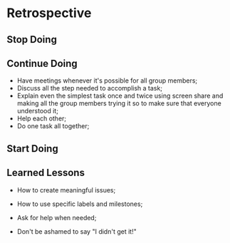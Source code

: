 # Retrospective

<!--
  compare your Development Strategy to your Project Board
  how different was your planned tasks from what you actually built?
  building something very different from your plan is not a bad thing!
  what counts is that you learn from your mistakes and make a better plan next time.
-->

## Stop Doing

<!--
  what did your group do that did not go very well
  agree to stop doing this in the next project
  this could be about anything. communication, code, review, ...
  examples (be specific!):
  - pushing changes directly to master/main branch
  - claiming more issues at once than you can finish
-->

## Continue Doing

<!--
  what did your group that worked well
  agree to keep doing these in the next project
  this could be about anything. communication, code, review, ...
  examples (be specific!):
  - making small, well-named commits
  - using the `help-wanted` label
-->

* Have meetings whenever it's possible for all group members;
* Discuss all the step needed to accomplish a task;
* Explain even the simplest task once and twice using screen share and making all the group members trying it so to make sure that everyone understood it;
* Help each other;
* Do one task all together;

## Start Doing

<!--
  what ideas does your group have for making a better project next time?
  agree to give these things a try in the next project
  this could be about anything. communication, code, review, ...
  examples (be specific!):
  - use @mentions more often
  - use the github integration in slack. /github
-->

## Learned Lessons

<!--
  what cool things or general lessons has your team learned?
  This can be about anything! code, collaboration, git, github, ...
-->

* How to create meaningful issues;
* How to use specific labels and milestones;

* Ask for help when needed;
* Don't be ashamed to say "I didn't get it!"
